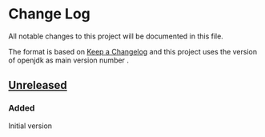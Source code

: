 # Change Log
All notable changes to this project will be documented in this file.

The format is based on [Keep a Changelog](http://keepachangelog.com/)
and this project uses the version of openjdk as main version number .

## [Unreleased]

### Added
Initial version

[Unreleased]: https://github.com/philips-software/openjdk
